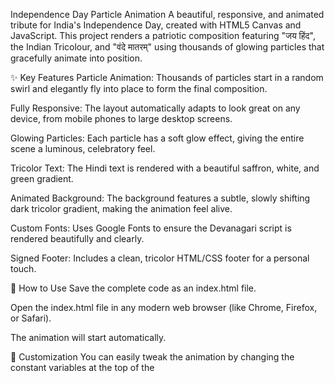 Independence Day Particle Animation
A beautiful, responsive, and animated tribute for India's Independence Day, created with HTML5 Canvas and JavaScript. This project renders a patriotic composition featuring "जय हिंद", the Indian Tricolour, and "वंदे मातरम्" using thousands of glowing particles that gracefully animate into position.

✨ Key Features
Particle Animation: Thousands of particles start in a random swirl and elegantly fly into place to form the final composition.

Fully Responsive: The layout automatically adapts to look great on any device, from mobile phones to large desktop screens.

Glowing Particles: Each particle has a soft glow effect, giving the entire scene a luminous, celebratory feel.

Tricolor Text: The Hindi text is rendered with a beautiful saffron, white, and green gradient.

Animated Background: The background features a subtle, slowly shifting dark tricolor gradient, making the animation feel alive.

Custom Fonts: Uses Google Fonts to ensure the Devanagari script is rendered beautifully and clearly.

Signed Footer: Includes a clean, tricolor HTML/CSS footer for a personal touch.

🚀 How to Use
Save the complete code as an index.html file.

Open the index.html file in any modern web browser (like Chrome, Firefox, or Safari).

The animation will start automatically.

🔧 Customization
You can easily tweak the animation by changing the constant variables at the top of the <script> section:

COLORS: Change the hex codes for the saffron, white, green, and blue colors.

Particle: In the Particle class, you can adjust the this.size or the easing values in the update function (/ 10) to make the particles larger or move faster/slower.

.footer: You can change the name and emoji in the footer <div> at the end of the HTML body.

Created with passion to celebrate the spirit of India.